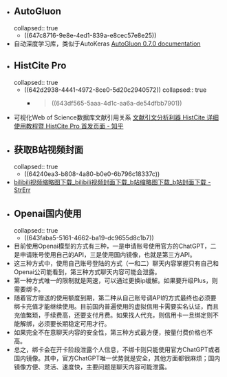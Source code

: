- ## AutoGluon
  collapsed:: true
	- ((647c8716-9e8e-4ed1-839a-e8cec57e8e25))
- 自动深度学习库，类似于AutoKeras [AutoGluon 0.7.0 documentation](https://auto.gluon.ai/stable/index.html)
- ## HistCite Pro
  collapsed:: true
	- ((642d2938-4441-4972-8ce0-5d20c2940572))
	  collapsed:: true
		- > ((643df565-5aaa-4d1c-aa6a-de54dfbb7901))
- 可视化Web of Science数据库文献引用关系 [文献引文分析利器 HistCite 详细使用教程暨 HistCite Pro 首发页面 - 知乎](https://zhuanlan.zhihu.com/p/20902898)
- ## 获取B站视频封面
  collapsed:: true
	- ((64240ea3-b808-4a80-b0e0-6b796c18337c))
- [bilibili视频缩略图下载_bilibili视频封面下载_b站缩略图下载_b站封面下载 - StrErr](https://www.strerr.com/bilibili.html)
- ## Openai国内使用
  collapsed:: true
	- ((643faba5-5161-4662-ba19-dc9655d8c1b7))
- 目前使用Openai模型的方式有三种，一是申请账号使用官方的ChatGPT，二是申请账号使用自己的API，三是使用国内镜像，也就是第三方API。
- 这三种方式中，使用自己账号登陆的方式（一和二）聊天内容掌握只有自己和Openai公司能看到，第三种方式聊天内容可能会泄露。
- 第一种方式唯一的限制就是网速，可以通过更换ip缓解。如果要升级Plus，则需要绑卡。
- 随着官方赠送的使用额度到期，第二种从自己账号调API的方式最终也必须要绑卡充值才能继续使用。目前国内普遍使用的虚拟信用卡需要实名认证，而且充值繁琐，手续费高，还要支付月费。如果找人代充，则信用卡一旦绑定则不能解绑，必须要长期稳定可用才行。
- 如果完全不在意聊天内容的安全性，第三种方式最方便，按量付费价格也不高。
- 总之，绑卡会在开卡阶段泄露个人信息，不绑卡则只能使用官方ChatGPT或者国内镜像。其中，官方ChatGPT唯一优势就是安全，其他方面都很麻烦；国内镜像方便、灵活、速度快，主要问题是聊天内容可能泄露。